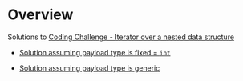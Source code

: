 
# Overview 

Solutions to [Coding Challenge - Iterator over a nested data structure](https://github.com/NicolaBernini/CPPSnippets1/issues/23)

- [Solution assuming payload type is fixed = `int`](sol_int1.cpp)

- [Solution assuming payload type is generic](sol_gen1.cpp)





